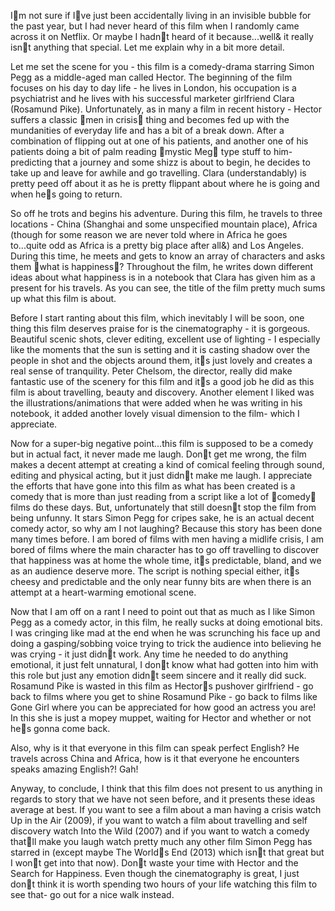 Im not sure if Ive just been accidentally living in an invisible bubble for the past year, but I had never heard of this film when I randomly came across it on Netflix. Or maybe I hadnt heard of it because...well& it really isnt anything that special. Let me explain why in a bit more detail. 

Let me set the scene for you - this film is a comedy-drama starring Simon Pegg as a middle-aged man called Hector. The beginning of the film focuses on his day to day life - he lives in London, his occupation is a psychiatrist and he lives with his successful marketer girlfriend Clara (Rosamund Pike). Unfortunately, as in many a film in recent history - Hector suffers a classic men in crisis thing and becomes fed up with the mundanities of everyday life and has a bit of a break down. After a combination of flipping out at one of his patients, and another one of his patients doing a bit of palm reading mystic Meg type stuff to him- predicting that a journey and some shizz is about to begin, he decides to take up and leave for awhile and go travelling. Clara (understandably) is pretty peed off about it as he is pretty flippant about where he is going and when hes going to return. 

So off he trots and begins his adventure. During this film, he travels to three locations - China (Shanghai and some unspecified mountain place), Africa (though for some reason we are never told  where in Africa he goes to...quite odd as Africa is a pretty big place after all&) and Los Angeles. During this time, he meets and gets to know an array of characters and asks them what is happiness? Throughout the film, he writes down different ideas about what happiness is in a notebook that Clara has given him as a present for his travels. As you can see, the title of the film pretty much sums up what this film is about.

Before I start ranting about this film, which inevitably I will be soon, one thing this film deserves praise for is the cinematography - it is gorgeous. Beautiful scenic shots, clever editing, excellent use of lighting - I especially like the moments that the sun is setting and it is casting shadow over the people in shot and the objects around them, its just lovely and creates a real sense of tranquility. Peter Chelsom, the director, really did make fantastic use of the scenery for this film and its a good job he did as this film is about travelling, beauty and discovery. 
Another element I liked was the illustrations/animations that were added when he was writing in his notebook, it added another lovely visual dimension to the film- which I appreciate.

Now for a super-big negative point...this film is supposed to be a comedy but in actual fact, it never made me laugh. Dont get me wrong, the film makes a decent attempt at creating a kind of comical feeling through sound, editing and physical acting, but it just didnt make me laugh. I appreciate the efforts that have gone into this film as what has been created is a comedy that is more than just reading from a script like a lot of comedy films do these days. But, unfortunately that still doesnt stop the film from being unfunny. It stars Simon Pegg for cripes sake, he is an actual decent comedy actor, so why am I not laughing? Because this story has been done many times before. I am bored of films with men having a midlife crisis, I am bored of films where the main character has to go off travelling to discover that happiness was at home the whole time, its predictable, bland, and we as an audience deserve more. The script is nothing special either, its cheesy and predictable and the only near funny bits are when there is an attempt at a heart-warming emotional scene.

Now that I am off on a rant I need to point out that as much as I like Simon Pegg as a comedy actor, in this film, he really sucks at doing emotional bits. I was cringing like mad at the end when he was scrunching his face up and doing a gasping/sobbing voice trying to trick the audience into believing he was crying - it just didnt work. Any time he needed to do anything emotional, it just felt unnatural, I dont know what had gotten into him with this role but just any emotion didnt seem sincere and it really did suck. Rosamund Pike is wasted in this film as Hectors pushover girlfriend - go back to films where you get to shine Rosamund Pike - go back to films like Gone Girl where you can be appreciated for how good an actress you are! In this she is just a mopey muppet, waiting for Hector and whether or not hes gonna come back. 

Also, why is it that everyone in this film can speak perfect English? He travels across China and Africa, how is it that everyone he encounters speaks amazing English?! Gah! 

Anyway, to conclude, I think that this film does not present to us anything in regards to story that we have not seen before, and it presents these ideas average at best. If you want to see a film about a man having a crisis watch Up in the Air (2009), if you want to watch a film about travelling and self discovery watch Into the Wild (2007) and if you want to watch a comedy thatll make you laugh watch pretty much any other film Simon Pegg has starred in (except maybe The Worlds End (2013) which isnt that great but I wont get into that now). Dont waste your time with Hector and the Search for Happiness. Even though the cinematography is great, I just dont think it is worth spending two hours of your life watching this film to see that- go out for a nice walk instead. 
